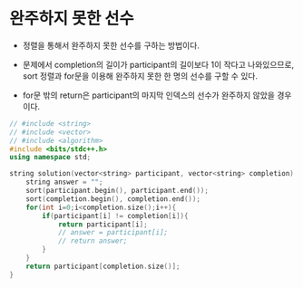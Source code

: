 # 완주하지 못한 선수

- 정렬을 통해서 완주하지 못한 선수를 구하는 방법이다.
- 문제에서 completion의 길이가 participant의 길이보다 1이 작다고 나와있으므로, sort 정렬과 for문을 이용해 완주하지 못한 한 명의 선수를 구할 수 있다.

- for문 밖의 return은 participant의 마지막 인덱스의 선수가 완주하지 않았을 경우이다.

```c++
// #include <string>
// #include <vector>
// #include <algorithm>
#include <bits/stdc++.h>
using namespace std;

string solution(vector<string> participant, vector<string> completion) {
    string answer = "";
    sort(participant.begin(), participant.end());
    sort(completion.begin(), completion.end());
    for(int i=0;i<completion.size();i++){
        if(participant[i] != completion[i]){
            return participant[i];
            // answer = participant[i];
            // return answer;
        }
    }
    return participant[completion.size()];
}
```

